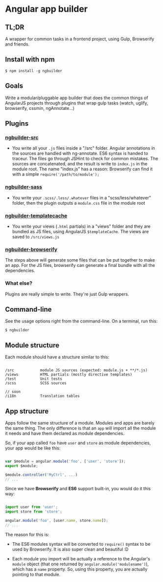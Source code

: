 # Angular app builder

## TL;DR

A wrapper for common tasks in a frontend project, using Gulp, Browserify and friends.

## Install with npm

```
$ npm install -g ngbuilder
```

## Goals

Write a modular/pluggable app builder that does the common things of AngularJS projects
through plugins that wrap gulp tasks (watch, uglify, browserify, cssmin, ngAnnotate...)


## Plugins

### [ngbuilder-src](https://github.com/infraContentools/ngbuilder-src)

- You write all your `.js` files inside a "/src" folder. Angular annotations 
in the sources are handled with ng-annotate. ES6 syntax is handed to traceur.
The files go through JSHint to check for common mistakes. The sources are concatenated,
and the result is write to `index.js` in the module root. The name "index.js" has a reason:
Browserify can find it with a simple `require('/path/to/module');`

### [ngbuilder-sass](https://github.com/infraContentools/ngbuilder-sass)

- You write your `.scss/.less/.whatever` files in a "scss/less/whatever" folder, then
the plugin outputs a `module.css` file in the module root


### [ngbuilder-templatecache](https://github.com/infraContentools/ngbuilder-templatecache)

- You write your views (`.html` partials) in a "views" folder and they are 
bundled as JS files, using AngularJS `$templateCache`. The views are saved to
`/src/views.js`

### [ngbuilder-browserify](https://github.com/infraContentools/ngbuilder-browserify)

The steps above will generate some files that can be put together to make an app.
For the JS files, browserify can generate a final bundle with all the dependencies.

### What else?

Plugins are really simple to write. They're just Gulp wrappers.

## Command-line

See the usage options right from the command-line. On a terminal, run this:

```
$ ngbuilder
```

## Module structure

Each module should have a structure similar to this:


```

/src			module JS sources (expected: module.js + **/*.js)
/views			HTML partials (mostly directive templates)
/test			Unit tests
/scss			SCSS sources

// soon
/i18n			Translation tables

```

## App structure

Apps follow the same structure of a module. Modules and apps are barely the same
thing. The only difference is that an `app` will import all the module it needs 
and have them declared as module dependencies.

So, if your app called `foo` have `user` and `store` as module dependencies,
your app would be like this:

```javascript

var $module = angular.module('foo', ['user', 'store']);
export $module;

$module.controller('MyCtrl', ...)
// ...

```

Since we have __Browserify__ and __ES6__ support built-in, you would do it this way:

```javascript

import user from 'user';
import store from 'store';

angular.module('foo', [user.name, store.name]);
// ...

```

The reason for this is:

- The ES6 modules syntax will be converted to `require()` syntax to be used by
Browserify. It is also super clean and beautiful :D

- Each module you import will be actually a reference to the Angular's `module`
object (that one returned by `angular.module('modulename')`), which has a `name`
property. So, using this property, you are actually pointing to that module.


